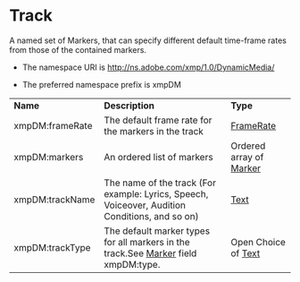 # Track

A named set of Markers, that can specify different default time-frame rates from those of the contained markers.

- The namespace URI is http://ns.adobe.com/xmp/1.0/DynamicMedia/

- The preferred namespace prefix is xmpDM

|    |           |    |
|----|-----------|----|
|**Name**|**Description**|**Type**|
|xmpDM:frameRate|The default frame rate for the markers in the track  |[FrameRate](./index.md#framerate)|
|xmpDM:markers|An ordered list of markers  |Ordered array of [Marker](./index/Marker.md)|
|xmpDM:trackName|The name of the track (For example: Lyrics, Speech, Voiceover, Audition Conditions, and so on)  |[Text](./index.md#text)|
|xmpDM:trackType|The default marker types for all markers in the track.See [Marker](Marker.md) field xmpDM:type. |Open Choice of [Text](./index.md#text)|
